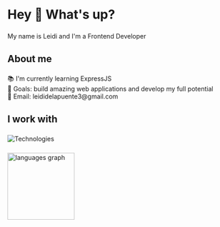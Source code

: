 <h1 align="left">Hey 👋 What's up?</h1>

###

<p align="left">My name is Leidi and I'm a Frontend Developer</p>

###

<h2 align="left">About me</h2>

###

<p align="left">📚 I'm currently learning ExpressJS<br>🎯 Goals: build amazing web applications and develop my full potential<br>📧 Email: leididelapuente3@gmail.com</p>

###

<h2 align="left">I work with</h2>

###

<div align="left">
  <img src="https://skillicons.dev/icons?i=html,css,sass,js,ts,tailwind,react,redux,zustand,vitest,nodejs,express,jest,mysql,postgres,sequelize,supabase,figma,git,github" alt="Technologies" />
</div>

###

<div align="left">
  <img src="https://github-readme-stats.vercel.app/api/top-langs?username=leididelapuente13&locale=en&hide_title=false&layout=compact&card_width=320&langs_count=5&theme=codeSTACKr&hide_border=false&order=2" height="150" alt="languages graph"  />
</div>

###
